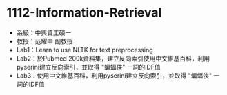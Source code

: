 # 1112-Information-Retrieval
- 系級：中興資工碩一
- 教授：范耀中 副教授
- Lab1：Learn to use NLTK for text preprocessing
- Lab2：於Pubmed 200k資料集，建立反向索引使用中文維基百科，利用pyserini建立反向索引，並取得 "蝙蝠俠" 一詞的IDF值
- Lab3：使用中文維基百科，利用pyserini建立反向索引，並取得 "蝙蝠俠" 一詞的IDF值